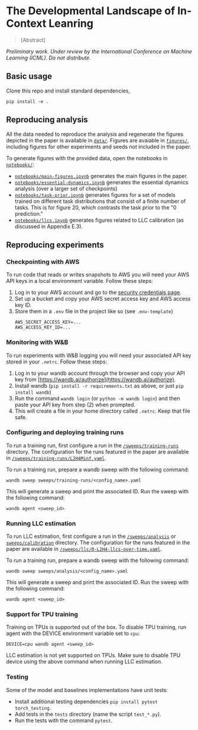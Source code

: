 # The Developmental Landscape of In-Context Leanring

> [Abstract]

*Preliminary work. Under review by the International Conference
on Machine Learning (ICML). Do not distribute.*

## Basic usage

Clone this repo and install standard dependencies, 

```
pip install -e . 
```

## Reproducing analysis

All the data needed to reproduce the analysis and regenerate the figures depicted in the paper is available in [`data/`](data). Figures are avaiable in [`figures/`](figures), including figures for other experiments and seeds not included in the paper.

To generate figures with the provided data, open the notebooks in [`notebooks/`](notebooks):

- [`notebooks/main-figures.ipynb`](notebooks/main-figures.ipynb) generates the main figures in the paper. 
- [`notebooks/essential-dynamics.ipynb`](notebooks/essential-dynamics.ipynb) generates the essential dynamics analysis (over a larger set of checkpoints) 
- [`notebooks/task-prior.ipynb`](notebooks/task-prior.ipynb) generates figures for a set of models trained on different task distributions that consist of a finite number of tasks. This is for figure 20, which contrasts the task prior to the "0 prediction."
- [`notebooks/llcs.ipynb`](notebooks/llcs.ipynb) generates figures related to LLC calibration (as discussed in Appendix E.3). 

## Reproducing experiments

### Checkpointing with AWS 

To run code that reads or writes snapshots to AWS you will need your AWS API keys in a local environment variable. Follow these steps:

1. Log in to your AWS account and go to the
   [security credentials page](https://us-east-1.console.aws.amazon.com/iamv2/home#/security_credentials).
2. Set up a bucket and copy your AWS secret access key and AWS access key ID.
3. Store them in a `.env` file in the project like so (see `.env-template`)
   ```
   AWS_SECRET_ACCESS_KEY=...
   AWS_ACCESS_KEY_ID=...
   ```

### Monitoring with W&B

To run experiments with W&B logging you will need your associated API key stored in your `.netrc`. Follow these steps:

1. Log in to your wandb account through the browser and copy your API
   key from [https://wandb.ai/authorize](https://wandb.ai/authorize).
2. Install wandb (`pip install -r requirements.txt` as above, or just
   `pip install wandb`)
3. Run the command `wandb login` (or `python -m wandb login`) and then
   paste your API key from step (2) when prompted.
4. This will create a file in your home directory called `.netrc`.
   Keep that file safe.

### Configuring and deploying training runs

To run a training run, first configure a run in the [`/sweeps/training-runs`](sweeps/training-runs/) directory. The configuration for the runs featured in the paper are available in [`/sweeps/training-runs/L2H4Minf.yaml`](sweeps/training-runs/L2H4Minf.yaml).

To run a training run, prepare a wandb sweep with the following command: 

```
wandb sweep sweeps/training-runs/<config_name>.yaml
```

This will generate a sweep and print the associated ID. Run the sweep with the following command:

```
wandb agent <sweep_id>
```

### Running LLC estimation

To run LLC estimation, first configure a run in the [`/sweeps/analysis`](sweeps/analysis/) or [ `sweeps/calibration`](sweeps/calibration/) directory. The configuration for the runs featured in the paper are available in [`/sweeps/llc/0-L2H4-llcs-over-time.yaml`](sweeps/llc/0-L2H4-llcs-over-time.yaml).


To run a training run, prepare a wandb sweep with the following command: 

```
wandb sweep sweeps/analysis/<config_name>.yaml
```

This will generate a sweep and print the associated ID. Run the sweep with the following command:

```
wandb agent <sweep_id>
```

### Support for TPU training

Training on TPUs is supported out of the box. To disable TPU training, run agent with the DEVICE environment variable set to `cpu`:

```
DEVICE=cpu wandb agent <sweep_id>
```

LLC estimation is not yet supported on TPUs. Make sure to disable TPU device using the above command when running LLC estimation.


### Testing

Some of the model and baselines implementations have unit tests:

- Install additional testing dependencies `pip install pytest torch_testing`.
- Add tests in the `tests` directory (name the script `test_*.py`).
- Run the tests with the command `pytest`.


